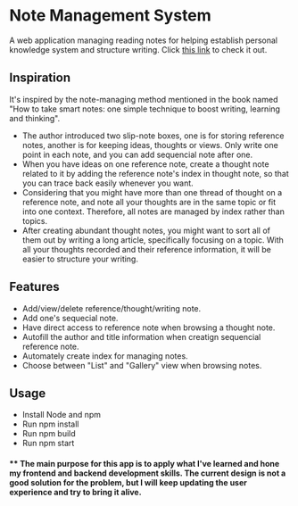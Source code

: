 # Note Management System
A web application managing reading notes for helping establish personal knowledge system and structure writing.
Click [this link](https://note-managing-system.herokuapp.com/) to check it out.

## Inspiration
It's inspired by the note-managing method mentioned in the book named "How to take smart notes: one simple technique to boost writing, learning and thinking".
- The author introduced two slip-note boxes, one is for storing reference notes, another is for keeping ideas, thoughts or views. Only write one point in each note, and you can add sequencial note after one.
- When you have ideas on one reference note, create a thought note related to it by adding the reference note's index in thought note, so that you can trace back easily whenever you want.
- Considering that you might have more than one thread of thought on a reference note, and note all your thoughts are in the same topic or fit into one context. Therefore, all notes are managed by index rather than topics.
- After creating abundant thought notes, you might want to sort all of them out by writing a long article, specifically focusing on a topic. With all your thoughts recorded and their reference information, it will be easier to structure your writing.



## Features
- Add/view/delete reference/thought/writing note.
- Add one's sequecial note.
- Have direct access to reference note when browsing a thought note.
- Autofill the author and title information when creatign sequencial reference note.
- Automately create index for managing notes.
- Choose between "List" and "Gallery" view when browsing notes.

## Usage
- Install Node and npm
- Run npm install 
- Run npm build 
- Run npm start

#### ** The main purpose for this app is to apply what I've learned and hone my frontend and backend development skills. The current design is not a good solution for the problem, but I will keep updating the user experience and try to bring it alive. 
